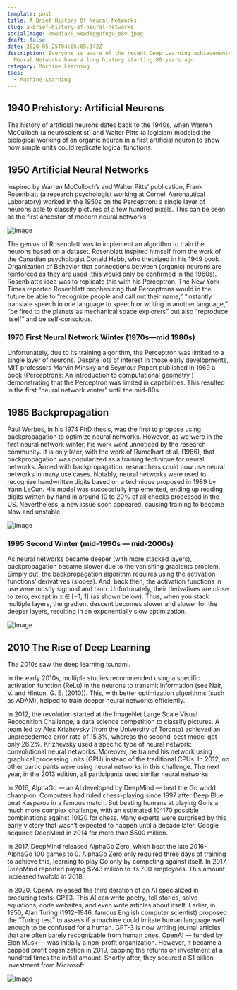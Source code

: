 ```yaml
---
template: post
title: A Brief History Of Neural Networks
slug: a-brief-history-of-neural-networks
socialImage: /media/0_wewd4ggufngv_e8v.jpeg
draft: false
date: 2020-05-25T04:05:05.142Z
description: Everyone is aware of the recent Deep Learning achievements. But
  Neural Networks have a long history starting 80 years ago.
category: Machine Learning
tags:
  - Machine-Learning
---
```

## 1940 Prehistory: Artificial Neurons

The history of artificial neurons dates back to the 1940s, when Warren McCulloch (a neuroscientist) and Walter Pitts (a logician) modeled the biological working of an organic neuron in a first artificial neuron to show how simple units could replicate logical functions.

## 1950 Artificial Neural Networks

Inspired by Warren McCulloch’s and Walter Pitts’ publication, Frank Rosenblatt (a research psychologist working at Cornell Aeronautical Laboratory) worked in the 1950s on the Perceptron: a single layer of neurons able to classify pictures of a few hundred pixels. This can be seen as the first ancestor of modern neural networks.


![Image](media/image-1.jpeg)

The genius of Rosenblatt was to implement an algorithm to train the neurons based on a dataset. Rosenblatt inspired himself from the work of the Canadian psychologist Donald Hebb, who theorized in his 1949 book Organization of Behavior that connections between (organic) neurons are reinforced as they are used (this would only be confirmed in the 1960s). Rosenblatt’s idea was to replicate this with his Perceptron. The New York Times reported Rosenblatt prophesizing that Perceptrons would in the future be able to “recognize people and call out their name,” “instantly translate speech in one language to speech or writing in another language,” “be fired to the planets as mechanical space explorers” but also “reproduce itself” and be self-conscious.


### 1970 First Neural Network Winter (1970s—mid 1980s)

Unfortunately, due to its training algorithm, the Perceptron was limited to a single layer of neurons. Despite lots of interest in those early developments, MIT professors Marvin Minsky and Seymour Papert published in 1969 a book (Perceptrons: An introduction to computational geometry ) demonstrating that the Perceptron was limited in capabilities. This resulted in the first “neural network winter” until the mid-80s.

## 1985 Backpropagation


Paul Werbos, in his 1974 PhD thesis, was the first to propose using backpropagation to optimize neural networks. However, as we were in the first neural network winter, his work went unnoticed by the research community. It is only later, with the work of Rumelhart et al. (1986), that backpropagation was popularized as a training technique for neural networks. Armed with backpropagation, researchers could now use neural networks in many use cases. Notably, neural networks were used to recognize handwritten digits based on a technique proposed in 1989 by Yann LeCun. His model was successfully implemented, ending up reading digits written by hand in around 10 to 20% of all checks processed in the US. Nevertheless, a new issue soon appeared, causing training to become slow and unstable.

![Image](media/image-2.png)

### 1995 Second Winter (mid-1990s — mid-2000s)


As neural networks became deeper (with more stacked layers), backpropagation became slower due to the vanishing gradients problem. Simply put, the backpropagation algorithm requires using the activation functions’ derivatives (slopes). And, back then, the activation functions in use were mostly sigmoid and tanh. Unfortunately, their derivatives are close to zero, except in x ∈ [−1, 1] (as shown below). Thus, when you stack multiple layers, the gradient descent becomes slower and slower for the deeper layers, resulting in an exponentially slow optimization.

![Image](media/image-3.png)

## 2010 The Rise of Deep Learning

The 2010s saw the deep learning tsunami.


In the early 2010s, multiple studies recommended using a specific activation function (ReLu) in the neurons to transmit information (see Nair, V. and Hinton, G. E. (2010)). This, with better optimization algorithms (such as ADAM), helped to train deeper neural networks efficiently.

In 2012, the revolution started at the ImageNet Large Scale Visual Recognition Challenge, a data science competition to classify pictures. A team led by Alex Krizhevsky (from the University of Toronto) achieved an unprecedented error rate of 15.3%, whereas the second-best model got only 26.2%. Krizhevsky used a specific type of neural network: convolutional neural networks. Moreover, he trained his network using graphical processing units (GPU) instead of the traditional CPUs. In 2012, no other participants were using neural networks in this challenge. The next year, in the 2013 edition, all participants used similar neural networks.

In 2016, AlphaGo — an AI developed by DeepMind — beat the Go world champion. Computers had ruled chess-playing since 1997 after Deep Blue beat Kasparov in a famous match. But beating humans at playing Go is a much more complex challenge, with an estimated 10^170 possible combinations against 10120 for chess. Many experts were surprised by this early victory that wasn’t expected to happen until a decade later. Google acquired DeepMind in 2014 for more than $500 million.


In 2017, DeepMind released AlphaGo Zero, which beat the late 2016-AlphaGo 100 games to 0. AlphaGo Zero only required three days of training to achieve this, learning to play Go only by competing against itself. In 2017, DeepMind reported paying $243 million to its 700 employees. This amount increased twofold in 2018.


In 2020, OpenAI released the third iteration of an AI specialized in producing texts: GPT3. This AI can write poetry, tell stories, solve equations, code websites, and even write articles about itself. Earlier, in 1950, Alan Turing (1912–1946, famous English computer scientist) proposed the “Turing test” to assess if a machine could imitate human language well enough to be confused for a human. GPT-3 is now writing journal articles that are often barely recognizable from human ones. OpenAI — funded by Elon Musk — was initially a non-profit organization. However, it became a capped profit organization in 2019, capping the returns on investment at a hundred times the initial amount. Shortly after, they secured a $1 billion investment from Microsoft.

![Image](media/image-4.png)
